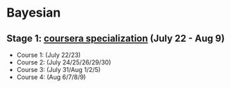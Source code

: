 # Bayesian

## Stage 1: [coursera specialization](https://www.coursera.org/specializations/bayesian-statistics) (July 22 - Aug 9) 
* Course 1: (July 22/23)
* Course 2: (July 24/25/26/29/30)
* Course 3: (July 31/Aug 1/2/5)
* Course 4: (Aug 6/7/8/9)
